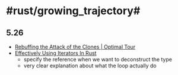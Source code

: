 # #rust/growing_trajectory#
## 5.26
* [Rebuffing the Attack of the Clones | Optimal Tour](https://thenewwazoo.github.io/clone.html)
* [Effectively Using Iterators In Rust](https://hermanradtke.com/2015/06/22/effectively-using-iterators-in-rust.html)
	* specify the reference when we want to deconstruct the type
	* very clear explanation about what the loop actually do








